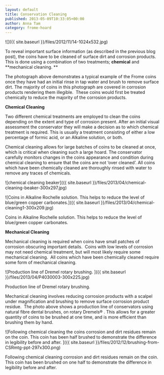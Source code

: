 ```yaml
---
layout: default
title: Conservation Cleaning
published: 2013-05-09T10:33:05+00:00
author: Anna Tam
category: frome-hoard
---
```



![]({{ site.baseurl }}/files/2012/11/14-1024x532.jpg)

To reveal important surface information (as described in the previous blog post), the coins have to be cleaned of surface dirt and corrosion products. This is done using a combination of two treatments; **chemical** and **mechanical cleaning. **

The photograph above demonstrates a typical example of the Frome coins once they have had an initial rinse in tap water and brush to remove surface dirt. The majority of coins in this photograph are covered in corrosion products rendering them illegible.  These coins would first be treated chemically to reduce the majority of the corrosion products.

**Chemical Cleaning**

Two different chemical treatments are employed to clean the coins depending on the extent and type of corrosion present. After an initial visual assessment the conservator they will make a decision as to which chemical treatment is required. This is usually a treatment consisting of either a low percentage of formic acid, or an Alkaline solution, or both.

Chemical cleaning allows for large batches of coins to be cleaned at once, which is critical when cleaning such a large hoard. The conservator carefully monitors changes in the coins appearance and condition during chemical cleaning to ensure that the coins are not ‘over cleaned’. All coins which have been chemically cleaned are thoroughly rinsed with water to remove any traces of chemicals.

![chemical cleaning beaker]({{ site.baseurl }}/files/2013/04/chemical-cleaning-beaker-300x297.jpg)

![Coins in Alkaline Rochelle solution. This helps to reduce the level of blue/green copper carbonates.]({{ site.baseurl }}/files/2013/04/chemical-cleaning1-300x209.jpg)

Coins in Alkaline Rochelle solution. This helps to reduce the level of blue/green copper carbonates.

**Mechanical Cleaning**

Mechanical cleaning is required when coins have small patches of corrosion obscuring important details.  Coins with low levels of corrosion may not need chemical treatment, but will most likely require some mechanical cleaning.  All coins which have been chemically cleaned require some form of mechanical cleaning.

![Production line of Dremel rotary brushing. ]({{ site.baseurl }}/files/2013/04/P4030003-300x225.jpg)

Production line of Dremel rotary brushing.

Mechanical cleaning involves reducing corrosion products with a scalpel under magnification and brushing to remove surface corrosion product residue.  The photo above shows a production line of conservators using natural fibre dental brushes, on rotary Dremels® . This allows for a greater quantity of coins to be brushed at one time, and is more efficient than brushing them by hand.

![Following chemical cleaning the coins corrosion and dirt residues remain on the coin. This coin has been half brushed to demonstrate the difference in legibility before and after. ]({{ site.baseurl }}/files/2012/12/brushing-from-CSRmtg-ppt-297x300.png)

Following chemical cleaning corrosion and dirt residues remain on the coin. This coin has been brushed on one half to demonstrate the difference in legibility before and after.
